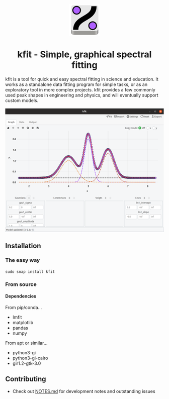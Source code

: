 <div align="center">
<a href="./images/kfit_v2.svg">
    <img src="./images/kfit_v2.svg" width="20%" />
</a>
<h1>kfit - Simple, graphical spectral fitting</h1>
</div>
<div>
kfit is a tool for quick and easy spectral fitting in science and education.
It works as a standalone data fitting program for simple tasks, or as an
exploratory tool in more complex projects. kfit provides a few commonly 
used peak shapes in engineering and physics, and will eventually support 
custom models.
<br><br>
</div>
<div align="center">
<img src="./assets/screenshot.png" />
</div>

## Installation

### The easy way

`sudo snap install kfit`

### From source

#### Dependencies

From pip/conda...

- lmfit
- matplotlib
- pandas
- numpy

From apt or similar...

- python3-gi
- python3-gi-cairo
- gir1.2-gtk-3.0

## Contributing

- Check out [NOTES.md](./NOTES.md) for development notes and outstanding issues

